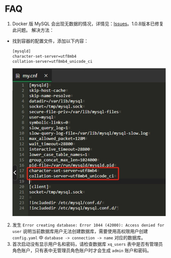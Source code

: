 # FAQ

1. Docker 版 MySQL 会出现无数据的情况，详情见：[Issues](https://github.com/HackAllSec/XuanQiong/issues/2)。1.0.8版本已修复此问题。
解决方法：
- 找到容器的配置文件，添加以下内容：
  ```
  [mysqld]
  character-set-server=utf8mb4
  collation-server=utf8mb4_unicode_ci
  ```
  ![](images/faq/my_cnf.png)

2. 发生 `Error creating database: Error 1044 (42000): Access denied for user` 说明当前数据库用户无法创建数据库，需要使用高权限用户创建 `config.yaml` 中 `database -> connection -> name` 对应的数据库。
3. 首次启动没有显示用户名和密码，请检查数据库 `xq_users` 表中是否有管理员角色账户，只有表中无管理员角色账户时才会生成 `admin` 账户和密码。

